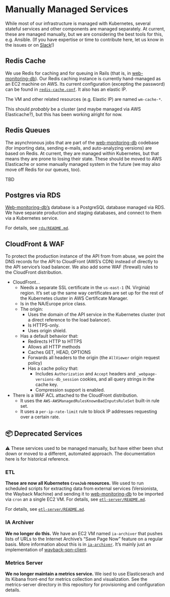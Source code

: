 # Manually Managed Services

While most of our infrastructure is managed with Kubernetes, several stateful services and other components are managed separately. At current, these are managed manually, but we are considering the best tools for this, e.g. Ansible. (If you have expertise or time to contribute here, let us know in the issues or on [Slack](https://archivers-slack.herokuapp.com/)!)


## Redis Cache

We use Redis for caching and for queuing in Rails (that is, in [web-monitoring-db][-db]). Our Redis caching instance is currently hand-managed as an EC2 machine on AWS. Its current configuration (excepting the password) can be found in [`redis-cache.conf`](./redis-cache.conf). It also has an elastic IP.

The VM and other related resources (e.g. Elastic IP) are named `wm-cache-*`.

This should *probably* be a cluster (and maybe managed via AWS Elasticache?), but this has been working alright for now.


## Redis Queues

The asynchronous jobs that are part of the [web-monitoring-db][-db] codebase (for importing data, sending e-mails, and auto-analyzing versions) are based on Redis. At current, they are managed within Kubernetes, but that means they are prone to losing their state. These should be moved to AWS Elasticache or some manually managed system in the future (we may also move off Redis for our queues, too).

TBD


## Postgres via RDS

[Web-monitoring-db’s][-db] database is a PostgreSQL database managed via RDS. We have separate production and staging databases, and connect to them via a Kubernetes service.

For details, see [`rds/README.md`](./rds/README.md).


## CloudFront & WAF

To protect the production instance of the API from from abuse, we point the DNS records for the API to CloudFront (AWS’s CDN) instead of directly to the API service’s load balancer. We also add some WAF (firewall) rules to the CloudFront distribution.

- CloudFront…
    - Needs a separate SSL certificate in the `us-east-1` (N. Virginia) region. It’s set up the same way certificates are set up for the rest of the Kubernetes cluster in AWS Certificate Manager.
    - Is in the NA/Europe price class.
    - The origin:
        - Uses the domain of the API service in the Kubernetes cluster (not a direct reference to the load balancer).
        - Is HTTPS-only.
        - Uses origin shield.
    - Has a default behavior that:
        - Redirects HTTP to HTTPS
        - Allows all HTTP methods
        - Caches GET, HEAD, OPTIONS
        - Forwards all headers to the origin (the `AllViewer` origin request policy)
        - Has a cache policy that:
            - Includes `Authorization` and `Accept` headers and `_webpage-versions-db_session` cookies, and all query strings in the cache key.
            - Compression support is enabled.
- There is a WAF ACL attached to the CloudFront distribution.
    - It uses the `AWS-AWSManagedRulesKnownBadInputsRuleSet` built-in rule set.
    - It uses a `per-ip-rate-limit` rule to block IP addresses requesting over a certain rate.


## 📦 Deprecated Services

⚠️ These services used to be managed manually, but have either been shut down or moved to a different, automated approach. The documentation here is for historical reference.


### ETL

**These are now all Kubernetes `CronJob` resources.** We used to run scheduled scripts for extracting data from external services (Versionista, the Wayback Machine) and sending it to [web-monitoring-db][-db] to be imported via `cron` an a single EC2 VM. For details, see [`etl-server/README.md`](./etl-server/README.md).

For details, see [`etl-server/README.md`](./etl-server/README.md).


### IA Archiver

**We no longer do this.** We have an EC2 VM named `ia-archiver` that pushes lists of URLs to the Internet Archive’s “Save Page Now” feature on a regular basis. More information about this is in [`ia-archiver`](./ia-archiver). It’s mainly just an implementation of [wayback-spn-client].


[-db]: https://github.com/edgi-govdata-archiving/web-monitoring-db
[wayback-spn-client]: https://github.com/Mr0grog/wayback-spn-client


### Metrics Server

**We no longer maintain a metrics service.** We ised to use Elasticserach and its Kibana front-end for metrics collection and visualization. See the metrics-server directory in this repository for provisioning and configuration details.
